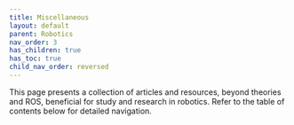```yaml
---
title: Miscellaneous
layout: default
parent: Robotics
nav_order: 3
has_children: true
has_toc: true
child_nav_order: reversed
---
```


This page presents a collection of articles and resources, beyond theories and ROS, beneficial for study and research in robotics. Refer to the table of contents below for detailed navigation.